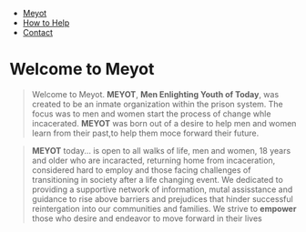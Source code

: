 - [Meyot](index.html)
- [How to Help](help.html)
- [Contact](contact.html)


# Welcome to Meyot

>Welcome to Meyot. **MEYOT**, **Men Enlighting Youth of Today**, was created to be an inmate organization within the prison system. The focus was to men and women start the process of change whle incacerated. **MEYOT** was born out of a desire to help men and women learn from their past,to help them moce forward their future.

>**MEYOT** today... is open to all walks of life, men and women, 18 years and older who are incaracted, returning home from incaceration, considered hard to employ and those  facing challenges of transitioning in society after a life changing event. We dedicated to providing a supportive network of information, mutal assisstance and guidance to rise above barriers and prejudices that hinder successful reintergation into our communities and families. We strive to **empower** those who desire and endeavor to move forward in their lives